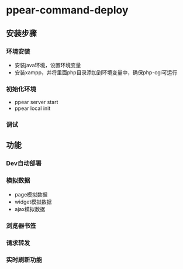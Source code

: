 # ppear-command-deploy

## 安装步骤

### 环境安装

* 安装java环境，设置环境变量
* 安装xampp，并将里面php目录添加到环境变量中，确保php-cgi可运行

### 初始化环境

* ppear server start
* ppear local init

### 调试


## 功能

### Dev自动部署

### 模拟数据

* page模拟数据
* widget模拟数据
* ajax模拟数据

### 浏览器书签


### 请求转发


### 实时刷新功能
